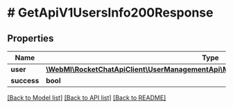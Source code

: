# # GetApiV1UsersInfo200Response

## Properties

Name | Type | Description | Notes
------------ | ------------- | ------------- | -------------
**user** | [**\WebMI\RocketChatApiClient\UserManagementApi\Model\GetApiV1UsersInfo200ResponseUser**](GetApiV1UsersInfo200ResponseUser.md) |  | [optional]
**success** | **bool** |  | [optional]

[[Back to Model list]](../../README.md#models) [[Back to API list]](../../README.md#endpoints) [[Back to README]](../../README.md)
